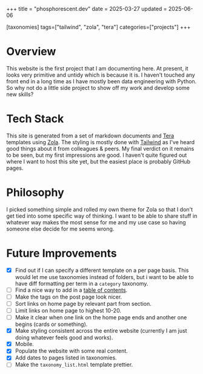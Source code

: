 +++
title = "phosphorescent.dev"
date = 2025-03-27
updated = 2025-06-06

[taxonomies]
tags=["tailwind", "zola", "tera"]
categories=["projects"]
+++

# Overview

This website is the first project that I am documenting here. At present, it looks very
primitive and untidy which is because it is. I haven't touched any front end in a long
time as I have mostly been data engineering with Python. So why not do a little side
project to show off my work and develop some new skills?

# Tech Stack

This site is generated from a set of markdown documents and
[Tera](https://keats.github.io/tera) templates using [Zola](https://www.getzola.org/).
The styling is mostly done with [Tailwind](https://tailwindcss.com/) as I've heard good
things about it from colleagues & peers. My final verdict on it remains to be seen, but
my first impressions are good. I haven't quite figured out where I want to host this
site yet, but the easiest place is probably GitHub pages.

# Philosophy

I picked something simple and rolled my own theme for Zola so that I don't get tied into
some specific way of thinking. I want to be able to share stuff in whatever way makes
the most sense for me and my use case so having someone else decide for me seems wrong.

# Future Improvements

- [x] Find out if I can specify a different template on a per page basis. This would let
me use taxonomies instead of folders, but i want to be able to have diff formatting per
term in a `category` taxonomy.
- [ ] Find a nice way to add in a [table of
contents](https://www.getzola.org/documentation/content/table-of-contents/).
- [ ] Make the tags on the post page look nicer.
- [ ] Sort links on home page by relevant part from section.
- [ ] Limit links on home page to highest 10-20.
- [ ] Make it clear when one link on the home page ends and another one begins (cards or
something).
- [x] Make styling consistent across the entire website (currently I am just doing
whatever feels good and works).
- [x] Mobile.
- [x] Populate the website with some real content.
- [x] Add dates to pages listed in taxonomies.
- [ ] Make the `taxonomy_list.html` template prettier. 
